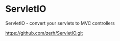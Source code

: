 # ServletIO
ServletIO - convert your servlets to MVC controllers

https://github.com/zerh/ServletIO.git
